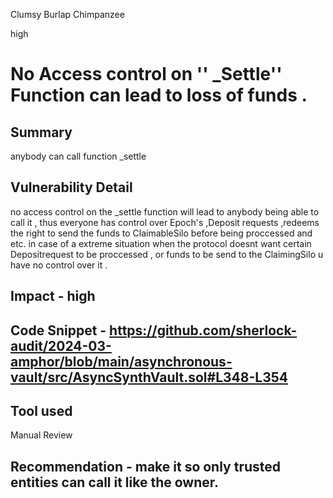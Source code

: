 Clumsy Burlap Chimpanzee

high

# No Access control on '' _Settle'' Function  can lead to loss of funds .

## Summary 
anybody can call function _settle 


## Vulnerability Detail 
no access control on the _settle function will lead to anybody being able to call it , 
thus everyone has control over Epoch's ,Deposit requests ,redeems 
the right to send the funds to ClaimableSilo before being proccessed and etc. 
in case of a extreme situation when the protocol doesnt want certain Depositrequest to be proccessed ,
or funds to be send to the ClaimingSilo u have no control over it . 

## Impact - high 

## Code Snippet - https://github.com/sherlock-audit/2024-03-amphor/blob/main/asynchronous-vault/src/AsyncSynthVault.sol#L348-L354

## Tool used

Manual Review

## Recommendation - make it so only trusted entities can call it like the owner. 
